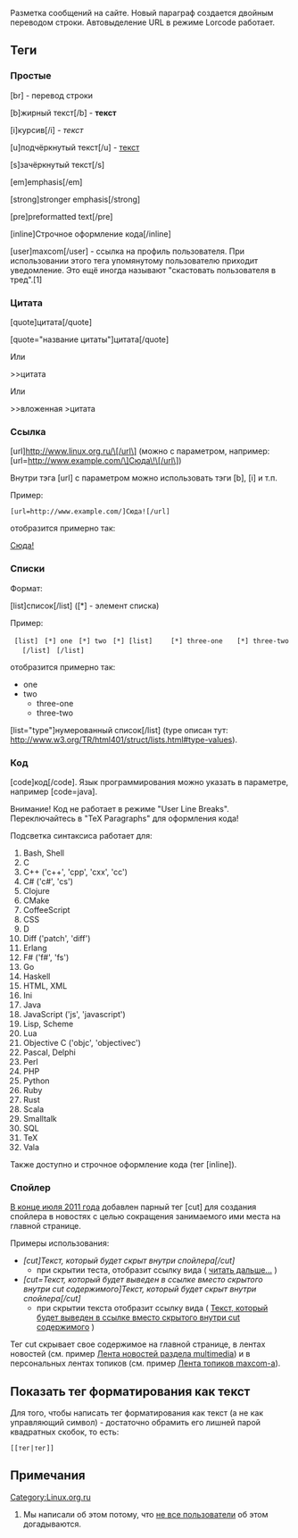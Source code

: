 Разметка сообщений на сайте. Новый параграф создается двойным переводом
строки. Автовыделение URL в режиме Lorcode работает.

## Теги

### Простые

\[br\] - перевод строки

\[b\]жирный текст\[/b\] - **текст**

\[i\]курсив\[/i\] - *текст*

\[u\]подчёркнутый текст\[/u\] - <u>текст</u>

\[s\]зачёркнутый текст\[/s\]

\[em\]emphasis\[/em\]

\[strong\]stronger emphasis\[/strong\]

\[pre\]preformatted text\[/pre\]

\[inline\]Строчное оформление кода\[/inline\]

\[user\]maxcom\[/user\] - ссылка на профиль пользователя. При
использовании этого тега упомянутому пользователю приходит
уведомление. Это ещё иногда называют "скастовать пользователя в
тред".\[1\]

### Цитата

\[quote\]цитата\[/quote\]

\[quote="название цитаты"\]цитата\[/quote\]

Или

\>\>цитата

Или

\>\>вложенная
\>цитата

### Ссылка

\[url\]http://www.linux.org.ru/\[/url\] (можно с параметром, например:
\[url=http://www.example.com/\]Сюда\!\[/url\])

Внутри тэга \[url\] с параметром можно использовать тэги \[b\], \[i\] и
т.п.

Пример:

`[url=http://www.example.com/]Сюда![/url]`

отобразится примерно так:

[Сюда\!](http://www.example.com)

### Списки

Формат:

\[list\]список\[/list\] (\[\*\] - элемент списка)

Пример:

` [list]`
` [*] one`
` [*] two`
` [*] [list] `
`   [*] three-one`
`   [*] three-two`
`   [/list]`
` [/list]`

отобразится примерно так:

  - one
  - two
      - three-one
      - three-two

\[list="type"\]нумерованный список\[/list\] (type описан тут:
<http://www.w3.org/TR/html401/struct/lists.html#type-values>).

### Код

\[code\]код\[/code\]. Язык программирования можно указать в параметре,
например \[code=java\].

Внимание\! Код не работает в режиме "User Line Breaks". Переключайтесь в
"TeX Paragraphs" для оформления кода\!

Подсветка синтаксиса работает для:

1.  Bash, Shell
2.  C
3.  C++ ('c++', 'cpp', 'cxx', 'cc')
4.  C\# ('c\#', 'cs')
5.  Clojure
6.  CMake
7.  CoffeeScript
8.  CSS
9.  D
10. Diff ('patch', 'diff')
11. Erlang
12. F\# ('f\#', 'fs')
13. Go
14. Haskell
15. HTML, XML
16. Ini
17. Java
18. JavaScript ('js', 'javascript')
19. Lisp, Scheme
20. Lua
21. Objective C ('objc', 'objectivec')
22. Pascal, Delphi
23. Perl
24. PHP
25. Python
26. Ruby
27. Rust
28. Scala
29. Smalltalk
30. SQL
31. TeX
32. Vala

Также доступно и строчное оформление кода (тег \[inline\]).

### Спойлер

[В конце июля 2011
года](https://www.linux.org.ru/forum/linux-org-ru/6565472) добавлен
парный тег \[cut\] для создания спойлера в новостях с целью сокращения
занимаемого ими места на главной странице.

Примеры использования:

  - *\[cut\]Текст, который будет скрыт внутри спойлера\[/cut\]*
      - при скрытии теста, отобразит ссылку вида ( <u>читать
        дальше...</u> )
  - *\[cut=Текст, который будет выведен в ссылке вместо скрытого внутри
    cut содержимого\]Текст, который будет скрыт внутри спойлера\[/cut\]*
      - при скрытии текста отобразит ссылку вида ( <u>Текст, который
        будет выведен в ссылке вместо скрытого внутри cut
        содержимого</u> )

Тег cut скрывает свое содержимое на главной странице, в лентах новостей
(см. пример [Лента новостей раздела
multimedia](http://www.linux.org.ru/news/multimedia/)) и в персональных
лентах топиков (см. пример [Лента топиков
maxcom-а](http://www.linux.org.ru/people/maxcom)).

## Показать тег форматирования как текст

Для того, чтобы написать тег форматирования как текст (а не как
управляющий символ) - достаточно обрамить его лишней парой
квадратных скобок, то есть:

    [[тег|тег]]

## Примечания

<references/>

[Category:Linux.org.ru](Category:Linux.org.ru "wikilink")

1.  Мы написали об этом потому, что [не все
    пользователи](http://www.linux.org.ru/forum/lor-source/7635068)
    об этом догадываются.